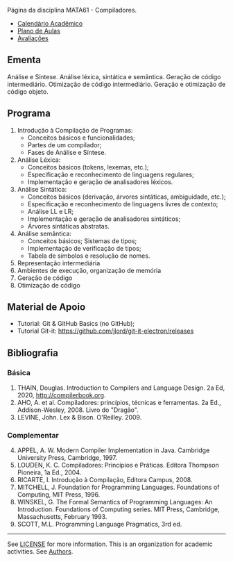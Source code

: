 
Página da disciplina MATA61 - Compiladores.

  * [Calendário Acadêmico](https://supac.ufba.br/sites/supac.ufba.br/files/calendario_academico_2023-1-2.pdf)
  * [Plano de Aulas](./2023/plano.md)
  * [Avaliações](./2023/avaliacao.md)

## Ementa

Análise e Síntese. Análise léxica, sintática e semântica. Geração de código intermediário.  Otimização de código intermediário. Geração e otimização de código objeto. 

## Programa

1. Introdução à Compilação de Programas:
   + Conceitos básicos e funcionalidades;
   + Partes de um compilador;
   + Fases de Análise e Síntese. 
2. Análise Léxica: 
   + Conceitos básicos (tokens, lexemas, etc.);
   + Especificação e reconhecimento de linguagens regulares;
   + Implementação e geração de analisadores léxicos.
3. Análise Sintática: 
   + Conceitos básicos (derivação, árvores sintáticas, ambiguidade, etc.);
   + Especificação e reconhecimento de linguagens livres de contexto; 
   + Análise LL e LR;
   + Implementação e geração de analisadores sintáticos;
   + Árvores sintáticas abstratas.
4. Análise semântica: 
   + Conceitos básicos; Sistemas de tipos;
   + Implementação de verificação de tipos;
   + Tabela de símbolos e resolução de nomes.
5. Representação intermediária 
6. Ambientes de execução, organização de memória
7. Geração de código 
8. Otimização de código

## Material de Apoio

- Tutorial: Git & GitHub Basics (no GitHub); 
- Tutorial Git-it: https://github.com/jlord/git-it-electron/releases

## Bibliografia

### Básica

1. THAIN, Douglas. Introduction to Compilers and Language Design. 2a Ed, 2020, http://compilerbook.org.
2. AHO, A. et al. Compiladores: princípios, técnicas e ferramentas. 2a Ed., Addison-Wesley, 2008. Livro do "Dragão".
3. LEVINE, John. Lex & Bison. O'Reilley. 2009. 

### Complementar

4. APPEL, A. W. Modern Compiler Implementation in Java. Cambridge University Press, Cambridge, 1997. 
5. LOUDEN, K. C. Compiladores: Princípios e Práticas. Editora Thompson Pioneira, 1a Ed., 2004. 
6. RICARTE, I. Introdução à Compilação, Editora Campus, 2008. 
7. MITCHELL, J. Foundation for Programming Languages. Foundations of Computing, MIT Press, 1996.  
8. WINSKEL, G. The Formal Semantics of Programming Languages: An Introduction. Foundations of Computing series. MIT Press, Cambridge, Massachusetts, February 1993. 
9. SCOTT, M.L. Programming Language Pragmatics, 3rd ed.

----
  See [LICENSE](LICENSE) for more information.
  This is an organization for academic activities. See [Authors](AUTHORS).


